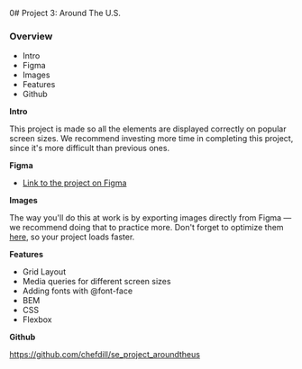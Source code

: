 0# Project 3: Around The U.S.

### Overview

- Intro
- Figma
- Images
- Features
- Github

**Intro**

This project is made so all the elements are displayed correctly on popular screen sizes. We recommend investing more time in completing this project, since it's more difficult than previous ones.

**Figma**

- [Link to the project on Figma](https://www.figma.com/file/ii4xxsJ0ghevUOcssTlHZv/Sprint-3%3A-Around-the-US?node-id=0%3A1)

**Images**

The way you'll do this at work is by exporting images directly from Figma — we recommend doing that to practice more. Don't forget to optimize them [here](https://tinypng.com/), so your project loads faster.

**Features**

- Grid Layout
- Media queries for different screen sizes
- Adding fonts with @font-face
- BEM
- CSS
- Flexbox

**Github**

https://github.com/chefdill/se_project_aroundtheus
